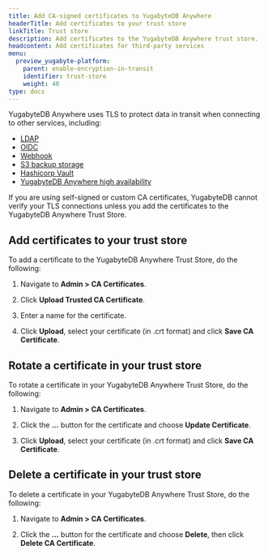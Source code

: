 ```yaml
---
title: Add CA-signed certificates to YugabyteDB Anywhere
headerTitle: Add certificates to your trust store
linkTitle: Trust store
description: Add certificates to the YugabyteDB Anywhere trust store.
headcontent: Add certificates for third-party services
menu:
  preview_yugabyte-platform:
    parent: enable-encryption-in-transit
    identifier: trust-store
    weight: 40
type: docs
---
```


YugabyteDB Anywhere uses TLS to protect data in transit when connecting to other services, including:

- [LDAP](../../../administer-yugabyte-platform/ldap-authentication/)
- [OIDC](../../../administer-yugabyte-platform/oidc-authentication/)
- [Webhook](../../../alerts-monitoring/set-up-alerts-health-check/)
- [S3 backup storage](../../../back-up-restore-universes/configure-backup-storage/)
- [Hashicorp Vault](../../create-kms-config/hashicorp-kms/)
- [YugabyteDB Anywhere high availability](../../../administer-yugabyte-platform/high-availability/)

If you are using self-signed or custom CA certificates, YugabyteDB cannot verify your TLS connections unless you add the certificates to the YugabyteDB Anywhere Trust Store.

## Add certificates to your trust store

To add a certificate to the YugabyteDB Anywhere Trust Store, do the following:

1. Navigate to **Admin > CA Certificates**.

1. Click **Upload Trusted CA Certificate**.

1. Enter a name for the certificate.

1. Click **Upload**, select your certificate (in .crt format) and click **Save CA Certificate**.

## Rotate a certificate in your trust store

To rotate a certificate in your YugabyteDB Anywhere Trust Store, do the following:

1. Navigate to **Admin > CA Certificates**.

1. Click the **...** button for the certificate and choose **Update Certificate**.

1. Click **Upload**, select your certificate (in .crt format) and click **Save CA Certificate**.

## Delete a certificate in your trust store

To delete a certificate in your YugabyteDB Anywhere Trust Store, do the following:

1. Navigate to **Admin > CA Certificates**.

1. Click the **...** button for the certificate and choose **Delete**, then click **Delete CA Certificate**.
